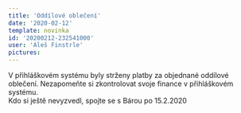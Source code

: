 ```yaml
---
title: 'Oddílové oblečení'
date: '2020-02-12'
template: novinka
id: '20200212-232541000'
user: 'Aleš Finstrle'
pictures:
---
```

V přihláškovém systému byly strženy platby za objednané oddílové oblečení. Nezapomeňte si zkontrolovat svoje finance v přihláškovém systému.  
Kdo si ještě nevyzvedl, spojte se s Bárou po 15.2.2020
